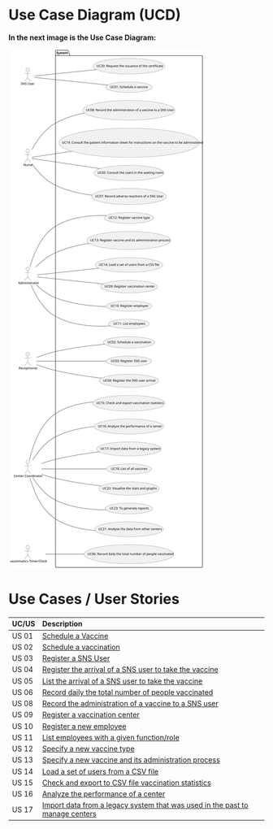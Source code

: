 # Use Case Diagram (UCD)

<!-- **In the scope of this project, there is a direct relationship of _1 to 1_ between Use Cases (UC) and User Stories (US).** -->

**In the next image is the Use Case Diagram:**

![Use Case Diagram](UCD.svg)

# Use Cases / User Stories
| UC/US  | Description                                                               |                   
|:----|:------------------------------------------------------------------------|
| US 01 | [Schedule a Vaccine](../US01/US01_ScheduleAVaccine.md.md) |
| US 02 | [Schedule a vaccination](../US02/US02_ScheduleAVaccination.md) |
| US 03 | [Register a SNS User](../US03/US03_RegisterSNSUser.md) |
| US 04 | [Register the arrival of a SNS user to take the vaccine](../US04/US04_RegisterArrivalSNSUser.md) |
| US 05 | [List the arrival of a SNS user to take the vaccine](../US05/US05_ListArrivalSNSUser.md) |
| US 06 | [Record daily the total number of people vaccinated](../US06/US06_RecordDailyPeopleVaccinated.md) |
| US 08 | [Record the administration of a vaccine to a SNS user](../US08/US08_RecordAdministrationVaccine.md) |
| US 09 | [Register a vaccination center](../US09/US09_RegisterVaccinationCenter.md) |
| US 10 | [Register a new employee](../US10/US10_RegisterEmployee.md) |
| US 11 | [List employees with a given function/role](../US11/US11_ListEmployees.md) |
| US 12 | [Specify a new vaccine type](../US12/US12_NewVaccineType.md) |
| US 13 | [Specify a new vaccine and its administration process](../US13/US13_NewVaccineAdministrationProcess.md) |
| US 14 | [Load a set of users from a CSV file](../US14/US14_LoadUsersFromCSVFile.md) |
| US 15 | [Check and export to CSV file vaccination statistics](../US15/US15_CheckAndExportToCSVFileVaccinationStatistics.md) |
| US 16 | [Analyze the performance of a center](../US16/US16_AnalyzePerformanceCenter.md) |
| US 17 | [Import data from a legacy system that was used in the past to manage centers](../US17/US17_ImportDataFromLegacySystem.md) |